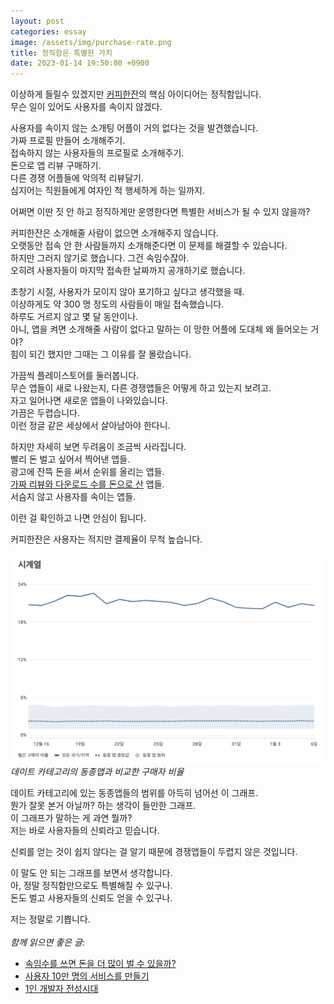 ```yaml
---
layout: post
categories: essay
image: /assets/img/purchase-rate.png
title: 정직함은 특별한 가치
date: 2023-01-14 19:50:00 +0900
---
```


이상하게 들릴수 있겠지만 [커피한잔](https://withcoffee.app/)의 핵심 아이디어는 정직함입니다.  
무슨 일이 있어도 사용자를 속이지 않겠다.

사용자를 속이지 않는 소개팅 어플이 거의 없다는 것을 발견했습니다.  
가짜 프로필 만들어 소개해주기.  
접속하지 않는 사용자들의 프로필로 소개해주기.  
돈으로 앱 리뷰 구매하기.  
다른 경쟁 어플들에 악의적 리뷰달기.  
심지어는 직원들에게 여자인 척 행세하게 하는 일까지.

어쩌면 이딴 짓 안 하고 정직하게만 운영한다면 특별한 서비스가 될 수 있지 않을까?

커피한잔은 소개해줄 사람이 없으면 소개해주지 않습니다.  
오랫동안 접속 안 한 사람들까지 소개해준다면 이 문제를 해결할 수 있습니다.  
하지만 그러지 않기로 했습니다. 그건 속임수잖아.  
오히려 사용자들이 마지막 접속한 날짜까지 공개하기로 했습니다.

초창기 시절, 사용자가 모이지 않아 포기하고 싶다고 생각했을 때.  
이상하게도 약 300 명 정도의 사람들이 매일 접속했습니다.  
하루도 거르지 않고 몇 달 동안이나.  
아니, 앱을 켜면 소개해줄 사람이 없다고 말하는 이 망한 어플에 도대체 왜 들어오는 거야?  
힘이 되긴 했지만 그때는 그 이유를 잘 몰랐습니다.

가끔씩 플레이스토어를 둘러봅니다.  
무슨 앱들이 새로 나왔는지, 다른 경쟁앱들은 어떻게 하고 있는지 보려고.  
자고 일어나면 새로운 앱들이 나와있습니다.  
가끔은 두렵습니다.  
이런 정글 같은 세상에서 살아남아야 한다니.

하지만 자세히 보면 두려움이 조금씩 사라집니다.  
빨리 돈 벌고 싶어서 찍어낸 앱들.  
광고에 잔뜩 돈을 써서 순위를 올리는 앱들.  
[가짜 리뷰와 다운로드 수를 돈으로 산](/essay/2023/11/18/manipulating-app-downloads-and-reviews.html) 앱들.  
서슴지 않고 사용자를 속이는 앱들.

이런 걸 확인하고 나면 안심이 됩니다.

커피한잔은 사용자는 적지만 결제율이 무척 높습니다.  

![구매 비율](/assets/img/purchase-rate.png)  
*데이트 카테고리의 동종앱과 비교한 구매자 비율*

데이트 카테고리에 있는 동종앱들의 범위를 아득히 넘어선 이 그래프.  
뭔가 잘못 본거 아닐까? 하는 생각이 들만한 그래프.  
이 그래프가 말하는 게 과연 뭘까?  
저는 바로 사용자들의 신뢰라고 믿습니다.  

신뢰를 얻는 것이 쉽지 않다는 걸 알기 때문에 경쟁앱들이 두렵지 않은 것입니다.

이 말도 안 되는 그래프를 보면서 생각합니다.  
아, 정말 정직함만으로도 특별해질 수 있구나.  
돈도 벌고 사용자들의 신뢰도 얻을 수 있구나.

저는 정말로 기쁩니다.
<br>
<br>
*함께 읽으면 좋은 글:*
* [속임수를 쓰면 돈을 더 많이 벌 수 있을까?](https://brunch.co.kr/@buildingking/100)
* [사용자 10만 명의 서비스를 만들기](https://brunch.co.kr/@buildingking/117)
* [1인 개발자 전성시대](/essay/2022/09/14/successful-developer.html)
